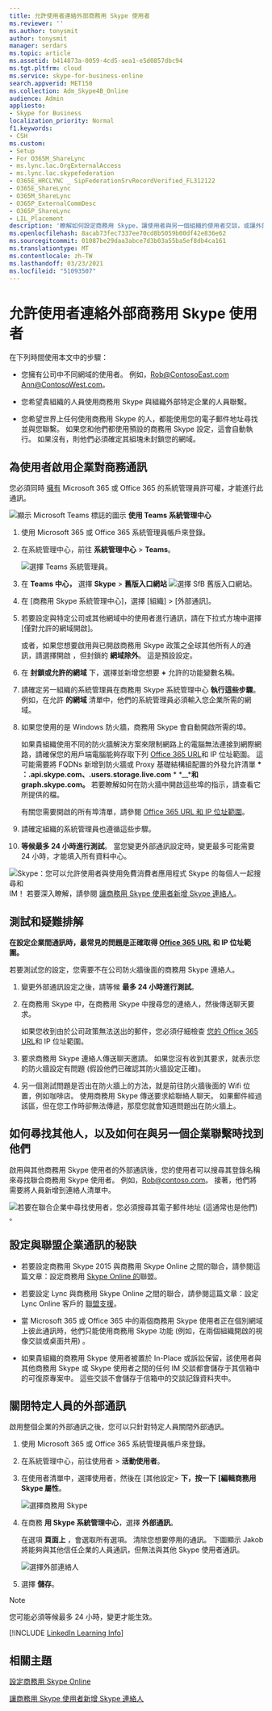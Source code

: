 ```yaml
---
title: 允許使用者連絡外部商務用 Skype 使用者
ms.reviewer: ''
ms.author: tonysmit
author: tonysmit
manager: serdars
ms.topic: article
ms.assetid: b414873a-0059-4cd5-aea1-e5d0857dbc94
ms.tgt.pltfrm: cloud
ms.service: skype-for-business-online
search.appverid: MET150
ms.collection: Adm_Skype4B_Online
audience: Admin
appliesto:
- Skype for Business
localization_priority: Normal
f1.keywords:
- CSH
ms.custom:
- Setup
- For O365M_ShareLync
- ms.lync.lac.OrgExternalAccess
- ms.lync.lac.skypefederation
- O365E_HRCLYNC _ SipFederationSrvRecordVerified_FL312122
- O365E_ShareLync
- O365M_ShareLync
- O365P_ExternalCommDesc
- O365P_ShareLync
- LIL_Placement
description: '瞭解如何設定商務用 Skype，讓使用者與另一個組織的使用者交談，或讓外部連絡人與使用者交談。 '
ms.openlocfilehash: 8acab73fec7337ee70cd8b5059b00df42e836e62
ms.sourcegitcommit: 01087be29daa3abce7d3b03a55ba5ef8db4ca161
ms.translationtype: MT
ms.contentlocale: zh-TW
ms.lasthandoff: 03/23/2021
ms.locfileid: "51093507"
---
```

# <a name="allow-users-to-contact-external-skype-for-business-users"></a>允許使用者連絡外部商務用 Skype 使用者
  
在下列時間使用本文中的步驟：
  
- 您擁有公司中不同網域的使用者。 例如，Rob@ContosoEast.com Ann@ContosoWest.com。

- 您希望貴組織的人員使用商務用 Skype 與組織外部特定企業的人員聯繫。

- 您希望世界上任何使用商務用 Skype 的人，都能使用您的電子郵件地址尋找並與您聯繫。 如果您和他們都使用預設的商務用 Skype 設定，這會自動執行。 如果沒有，則他們必須確定其組塊未封鎖您的網域。

## <a name="enable-business-to-business-communications-for-your-users"></a>為使用者啟用企業對商務通訊

<a name="bk_preview"> </a>

您必須同時 [擁有](https://support.office.com/article/da585eea-f576-4f55-a1e0-87090b6aaa9d) Microsoft 365 或 Office 365 的系統管理員許可權，才能進行此通訊。

![顯示 Microsoft Teams 標誌的圖示 ](../images/teams-logo-30x30.png) **使用 Teams 系統管理中心**
  
1. 使用 Microsoft 365 或 Office 365 系統管理員帳戶來登錄。

2. 在系統管理中心，前往 **系統管理中心**  >  **Teams**。

    ![選擇 Teams 系統管理員。](../images/MS-Teams-Admin.png)
  
3. 在 **Teams 中心，** 選擇 **Skype** > **舊版入口網站** 
  ![ 選擇 SfB 舊版入口網站。](../images/SFBlegacy-size65.png)

4. 在 [商務用 Skype 系統管理中心]，選擇 [組織]  >  [外部通訊]。
5. 若要設定與特定公司或其他網域中的使用者進行通訊，請在下拉式方塊中選擇 [僅對允許的網域開啟]。

    或者，如果您想要啟用與已開啟商務用 Skype 政策之全球其他所有人的通訊，請選擇開啟 ，但封鎖的 **網域除外**。 這是預設設定。

6. 在 **封鎖或允許的網域** 下，選擇並新增您想要 **+** 允許的功能變數名稱。

7. 請確定另一組織的系統管理員在商務用 Skype 系統管理中心 **執行這些步驟**。 例如，在允許 **的網域** 清單中，他們的系統管理員必須輸入您企業所需的網域。

8. 如果您使用的是 Windows 防火牆，商務用 Skype 會自動開啟所需的埠。

    如果貴組織使用不同的防火牆解決方案來限制網路上的電腦無法連接到網際網路，請確保您的用戶端電腦能夠存取下列 [Office 365 URL](/microsoftteams/office-365-urls-ip-address-ranges)和 IP 位址範圍。 這可能需要將 FQDNs 新增到防火牆或 Proxy 基礎結構組配置的外發允許清單 **\* ：.api.skype.com、.users.storage.live.com** \* *__***和 graph.skype.com。** 若要瞭解如何在防火牆中開啟這些埠的指示，請查看它所提供的檔。

    有關您需要開啟的所有埠清單，請參閱 [Office 365 URL 和 IP 位址範圍](/microsoftteams/office-365-urls-ip-address-ranges)。

9. 請確定組織的系統管理員也遵循這些步驟。

10. **等候最多 24 小時進行測試**。 當您變更外部通訊設定時，變更最多可能需要 24 小時，才能填入所有資料中心。

![Skype：您可以允許使用者與使用免費消費者應用程式 Skype 的每個人一起搜尋和 ](../images/58550720-2a68-42d1-a926-1884e6aeb55c.png) IM！ 若要深入瞭解，請參閱 [讓商務用 Skype 使用者新增 Skype 連絡人](let-skype-for-business-users-add-skype-contacts.md)。
  
## <a name="test-and-troubleshoot"></a>測試和疑難排解

<a name="bk_preview"> </a>

 **在設定企業間通訊時，最常見的問題是正確取得 [Office 365 URL](/microsoftteams/office-365-urls-ip-address-ranges) 和 IP 位址範圍。**
  
若要測試您的設定，您需要不在公司防火牆後面的商務用 Skype 連絡人。
  
1. 變更外部通訊設定之後，請等候 **最多 24 小時進行測試**。

2. 在商務用 Skype 中，在商務用 Skype 中搜尋您的連絡人，然後傳送聊天要求。

    如果您收到由於公司政策無法送出的郵件，您必須仔細檢查 [您的 Office 365 URL](/microsoftteams/office-365-urls-ip-address-ranges)和 IP 位址範圍。

3. 要求商務用 Skype 連絡人傳送聊天邀請。 如果您沒有收到其要求，就表示您的防火牆設定有問題 (假設他們已確認其防火牆設定正確)。

4. 另一個測試問題是否出在防火牆上的方法，就是前往防火牆後面的 Wifi 位置，例如咖啡店。 使用商務用 Skype 傳送要求給聯絡人聊天。 如果郵件經過該區，但在您工作時卻無法傳遞，那麼您就會知道問題出在防火牆上。

## <a name="how-to-find-others-and-be-found-when-connecting-with-another-business"></a>如何尋找其他人，以及如何在與另一個企業聯繫時找到他們

<a name="bk_preview"> </a>

啟用與其他商務用 Skype 使用者的外部通訊後，您的使用者可以搜尋其登錄名稱來尋找聯合商務用 Skype 使用者。 例如，Rob@contoso.com。 接著，他們將需要將人員新增到連絡人清單中。
  
![若要在聯合企業中尋找使用者，您必須搜尋其電子郵件地址 (這通常也是他們) 。](../images/20242f85-0636-463b-8df3-1e123784d7fa.png)
  
## <a name="tips-on-setting-up-communications-with-federated-businesses"></a>設定與聯盟企業通訊的秘訣

<a name="bk_preview"> </a>

- 若要設定商務用 Skype 2015 與商務用 Skype Online 之間的聯合，請參閱這篇文章：設定商務用 [Skype Online 的](../../SfbHybrid/hybrid/configure-federation-with-skype-for-business-online.md?bc=%2fSkypeForBusiness%2fbreadcrumb%2ftoc.json&toc=%2fSkypeForBusiness%2ftoc.json)聯盟。

- 若要設定 Lync 與商務用 Skype Online 之間的聯合，請參閱這篇文章：設定 Lync Online 客戶的 [聯盟支援](/previous-versions/office/lync-server-2013/lync-server-2013-configuring-federation-support-for-a-lync-online-customer)。

- 當 Microsoft 365 或 Office 365 中的兩個商務用 Skype 使用者正在個別網域上彼此通訊時，他們只能使用商務用 Skype 功能 (例如，在兩個組織開啟的視像交談或桌面共用) 。

- 如果貴組織的商務用 Skype 使用者被置於 In-Place 或訴訟保留，該使用者與其他商務用 Skype 或 Skype 使用者之間的任何 IM 交談都會儲存于其信箱中的可復原專案中。 這些交談不會儲存于信箱中的交談記錄資料夾中。

## <a name="turn-off-external-communication-for-specific-individuals"></a>關閉特定人員的外部通訊

<a name="bk_preview"> </a>

啟用整個企業的外部通訊之後，您可以只針對特定人員關閉外部通訊。
  
1. 使用 Microsoft 365 或 Office 365 系統管理員帳戶來登錄。

2. 在系統管理中心，前往使用者  >  **活動使用者**。

3. 在使用者清單中，選擇使用者，然後在 [其他設定> **下，按一下** **[編輯商務用 Skype 屬性**。

    ![選擇商務用 Skype](../images/2b0f9a7b-3fee-4f4b-968a-68c429eeb395.png)
  
4. 在商務 **用 Skype 系統管理中心**，選擇 **外部通訊**。

    在選項 **頁面上** ，會選取所有選項。 清除您想要停用的通訊。 下圖顯示 Jakob 將能夠與其他信任企業的人員通訊，但無法與其他 Skype 使用者通訊。

    ![選擇外部連絡人](../images/4e546321-a065-48ed-8ac7-1e112a780eab.png)
  
5. 選擇 **儲存**。

> [!NOTE]
> 您可能必須等候最多 24 小時，變更才能生效。
  
[!INCLUDE [LinkedIn Learning Info](../../common/office/linkedin-learning-info.md)]

## <a name="related-topics"></a>相關主題

<a name="bk_preview"> </a>

[設定商務用 Skype Online](set-up-skype-for-business-online.md)
  
[讓商務用 Skype 使用者新增 Skype 連絡人](let-skype-for-business-users-add-skype-contacts.md)
